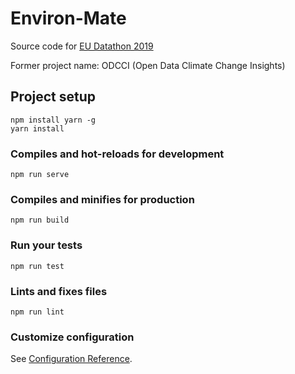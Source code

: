 Environ-Mate
=========================================

Source code for [EU Datathon 2019](https://publications.europa.eu/en/web/eudatathon/home)

Former project name: ODCCI (Open Data Climate Change Insights)

## Project setup
```
npm install yarn -g
yarn install
```

### Compiles and hot-reloads for development
```
npm run serve
```

### Compiles and minifies for production
```
npm run build
```

### Run your tests
```
npm run test
```

### Lints and fixes files
```
npm run lint
```

### Customize configuration 
See [Configuration Reference](https://cli.vuejs.org/config/).
